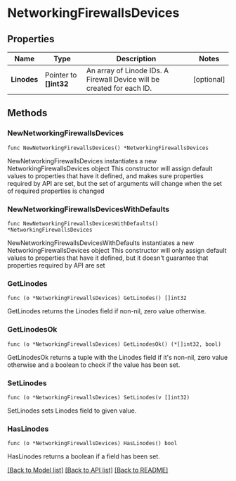 # NetworkingFirewallsDevices

## Properties

Name | Type | Description | Notes
------------ | ------------- | ------------- | -------------
**Linodes** | Pointer to **[]int32** | An array of Linode IDs. A Firewall Device will be created for each ID.  | [optional] 

## Methods

### NewNetworkingFirewallsDevices

`func NewNetworkingFirewallsDevices() *NetworkingFirewallsDevices`

NewNetworkingFirewallsDevices instantiates a new NetworkingFirewallsDevices object
This constructor will assign default values to properties that have it defined,
and makes sure properties required by API are set, but the set of arguments
will change when the set of required properties is changed

### NewNetworkingFirewallsDevicesWithDefaults

`func NewNetworkingFirewallsDevicesWithDefaults() *NetworkingFirewallsDevices`

NewNetworkingFirewallsDevicesWithDefaults instantiates a new NetworkingFirewallsDevices object
This constructor will only assign default values to properties that have it defined,
but it doesn't guarantee that properties required by API are set

### GetLinodes

`func (o *NetworkingFirewallsDevices) GetLinodes() []int32`

GetLinodes returns the Linodes field if non-nil, zero value otherwise.

### GetLinodesOk

`func (o *NetworkingFirewallsDevices) GetLinodesOk() (*[]int32, bool)`

GetLinodesOk returns a tuple with the Linodes field if it's non-nil, zero value otherwise
and a boolean to check if the value has been set.

### SetLinodes

`func (o *NetworkingFirewallsDevices) SetLinodes(v []int32)`

SetLinodes sets Linodes field to given value.

### HasLinodes

`func (o *NetworkingFirewallsDevices) HasLinodes() bool`

HasLinodes returns a boolean if a field has been set.


[[Back to Model list]](../README.md#documentation-for-models) [[Back to API list]](../README.md#documentation-for-api-endpoints) [[Back to README]](../README.md)


